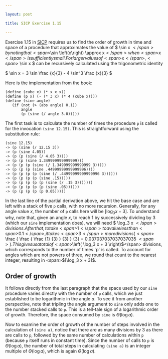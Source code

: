 ```yaml
---

layout: post

title: SICP Exercise 1.15

---
```



Exercise 1.15 in [SICP][1] requires us to find the order of growth in time and
space of a procedure that approximates the value of <span>$ \sin x $</span>
by noting that <span>$\sin \left(x\right) \approx x$</span> when <span>$x$</span> is
sufficiently small. For larger values of <span>$x$</span>, <span>$ \sin x $</span>
can be recursively calculated using the trigonometric identity

<div>$
\sin x = 3 \sin \frac {x}{3} - 4 \sin^3 \frac {x}{3}
$</div>

Here is the implementation from the book:
    
    (define (cube x) (* x x x))
    (define (p x) (- (* 3 x) (* 4 (cube x))))
    (define (sine angle)
       (if (not (> (abs angle) 0.1))
           angle
           (p (sine (/ angle 3.0)))))

The first task is to calculate the number of times the procedure `p`
is called for the invocation `(sine 12.15)`. This is straightforward using the
substitution rule:
    
    (sine 12.15)
    -> (p (sine (/ 12.15 3))
    -> (p (sine 4.05))
    -> (p (p (sine (/ 4.05 3))))
    -> (p (p (sine 1.349999999999999)))
    -> (p (p (p (sine (/ 1.349999999999999 3)))))
    -> (p (p (p (sine .44999999999999996))))
    -> (p (p (p (p (sine (/ .44999999999999996 3))))))
    -> (p (p (p (p (sine .15)))))
    -> (p (p (p (p (p (sine (/ .15 3)))))))
    -> (p (p (p (p (p (sine .05))))))
    -> (p (p (p (p (p 0.05)))))

In the last line of the partial derivation above, we hit the base case and are
left with a stack of five `p` calls, with no more recursion. Generally, for any
angle value <span>$x$</span>, the number of `p` calls here will be
<span>$[\log_3 x + 3]$</span>. To understand why, note that, given an angle
<span>$x$</span>, to reach <span>$1$</span> by successively dividing by
<span>$3$</span> (which our `sine` implementation does), we will need <span>$
\log_3 x $</span> divisions. After that, to take <span>$1$</span> to a value
less than <span>$0.1$</span>, it takes <span>$3$</span> more divisions (<span>$
\frac { \frac { \frac {1} {3} } {3} } {3} = 0.037037037037037035 $<span>). This
gives us a total of <span>$\left( \log_3 x + 3 \right)$</span> divisions, which
corresponds to the number of times `p` is called. To account for angles which
are not powers of three, we round that count to the nearest integer, resulting
in <span>$[\log_3 x + 3]$</span>.

Order of growth
----------------
It follows directly from the last paragraph that the space used by our `sine`
procedure varies directly with the number of `p` calls, which we just
established to be logarithmic in the angle <span>$a$</span>. To see it from
another perspective, note that tripling the angle argument to `sine` only adds
one to the number stacked calls to `p`. This is a tell-tale sign of
a logarithmic order of growth. Therefore, the space consumed by `sine` is
<span>$\Theta \left( \log a \right)$</span>.

Now to examine the order of growth of the number of steps involved in the
calculation of `(sine a)`, notice that there are as many divisions by
<span>$3$</span> as there are calls to `p`, followed by the same number of
calculations within `p` (because `p` itself runs in constant time). Since the
number of calls to `p` is <span>$\Theta \left( \log a \right)$</span>, the
number of total steps in calculating `(sine a)` is an integer multiple of
<span>$\Theta \left( \log a \right)$</span>, which is again <span>$\Theta
\left( \log a \right)$</span>.





[1]: https://mitpress.mit.edu/sicp/
